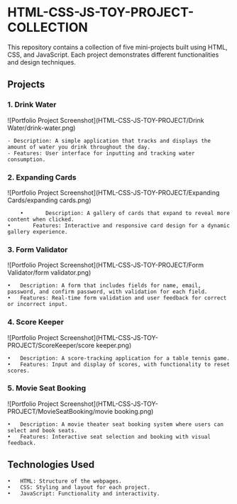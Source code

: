 # HTML-CSS-JS-TOY-PROJECT-COLLECTION

This repository contains a collection of five mini-projects built using HTML, CSS, and JavaScript. Each project demonstrates different functionalities and design techniques.

## Projects

### 1.	Drink Water
![Portfolio Project Screenshot](HTML-CSS-JS-TOY-PROJECT/Drink Water/drink-water.png)

	- Description: A simple application that tracks and displays the amount of water you drink throughout the day.
	- Features: User interface for inputting and tracking water consumption.

### 2.	Expanding Cards
![Portfolio Project Screenshot](HTML-CSS-JS-TOY-PROJECT/Expanding Cards/expanding cards.png)

        •       Description: A gallery of cards that expand to reveal more content when clicked.
	•       Features: Interactive and responsive card design for a dynamic gallery experience.

### 3.  Form Validator
![Portfolio Project Screenshot](HTML-CSS-JS-TOY-PROJECT/Form Validator/form validator.png)

	•	Description: A form that includes fields for name, email, password, and confirm password, with validation for each field.
	•	Features: Real-time form validation and user feedback for correct or incorrect input.

### 4.	Score Keeper
![Portfolio Project Screenshot](HTML-CSS-JS-TOY-PROJECT/ScoreKeeper/score keeper.png)

	•	Description: A score-tracking application for a table tennis game.
	•	Features: Input and display of scores, with functionality to reset scores.

### 5.	Movie Seat Booking
![Portfolio Project Screenshot](HTML-CSS-JS-TOY-PROJECT/MovieSeatBooking/movie booking.png)

	•	Description: A movie theater seat booking system where users can select and book seats.
	•	Features: Interactive seat selection and booking with visual feedback.

## Technologies Used

	•	HTML: Structure of the webpages.
	•	CSS: Styling and layout for each project.
	•	JavaScript: Functionality and interactivity.
